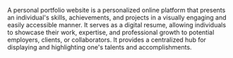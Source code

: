 A personal portfolio website is a personalized online platform that presents an individual's skills, achievements, and projects in a visually engaging and easily accessible manner. It serves as a digital resume, allowing individuals to showcase their work, expertise, and professional growth to potential employers, clients, or collaborators. It provides a centralized hub for displaying and highlighting one's talents and accomplishments.
